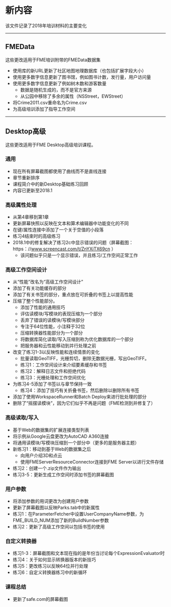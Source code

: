 # 新内容 #
该文件记录了2018年培训材料的主要变化

---

## FMEData ##
这些更改适用于FME培训附带的FMEData数据集
- 使用库的新URL更新了社区地图地理数据库（也包括扩展字段大小）
- 使用更多数字信息更新了图书馆，例如图书计数，发行量，用户访问量
- 使用更多数字信息更新了例如树木数和游客数量
    + 数据是随机生成的，而不是官方来源
    + 从公园中移除了多余的属性（NSStreet，EWStreet）
- 将Crime2011.csv重命名为Crime.csv
- 为高级培训添加了指导工作空间

---

## Desktop高级 ##
这些更改适用于FME Desktop高级培训课程。 

### 通用 ###
- 现在所有屏幕截图都使用了曲线而不是直线连接
- 章节重新排序
- 课程简介中的新Desktop基础练习回顾
- 内容已更新至2018.1

### 高级属性处理 ###
- 从第4章移到第1章
- 更新屏幕快照以反映在文本和算术编辑器中功能变化的不同
- 在键/属性连接中添加了一个关于空值的小段落
- 练习4结束时的高级练习
- 2018.1中的修复解决了练习2c中显示错误的问题（屏幕截图：https：//www.screencast.com/t/ZnYXiTX69cn ）
  - 该问题似乎只是一个显示错误，并且练习/工作空间正常工作

### 高级工作空间设计 ###
- 从“性能”改名为“高级工作空间设计”
- 添加了有关功能缓存的部分
- 添加了有关书签的部分，重点放在可折叠的书签上以提高性能
- 压缩了整个性能部分。 
    + 添加了性能的通用技巧
    + 评估读模块/写模块的表现压缩为一个部分
    + 丢弃了错误的读模块/写模块部分
    + 专注于64位性能，小注释于32位
    + 压缩转换器性能部分为一个部分
    + 将数据库简化读取/写入压缩到称为优化数据库的一个部分
    + 把服务器和云性能移动到并行处理之前
- 改变了练习1-3以反映性能和连续情景的变化
    + 批量读取GeoTIFF，光栅剪切，删除无数据光栅，写出GeoTIFF。
    + 练习1：工作空间设计来介绍要素缓存和书签
    + 练习2：解释日志文件和拒绝代码
    + 练习3：光栅处理和工作空间优化
- 为练习4-5添加了书签以与章节保持一致
    + 练习4：添加了技巧有关折叠书签，然后删除以删除所有书签
- 添加了使用WorkspaceRunner和Batch Deploy来进行批处理的部分
- 删除了“摇摆读模块”，因为它们似乎不再是问题（FME检测到并修复了）

### 高级读取/写入 ###
- 基于Web的数据集的扩展连接类型列表
- 将示例从Google云盘更改为AutoCAD A360连接
- 将通用读模块/写模块压缩到一个部分中（更多的是服务器主题）
- 新练习1：移动到基于Web的数据集之后
    + 向用户介绍3D和点云
    + 使用FMEServerResourceConnector连接到FME Server以进行文件存储
- 练习2：创建一个.zip文件作为输出
- 练习3-5：更新生成工作空间时添加书签的屏幕截图

### 用户参数 ###
- 将添加参数的用词更改为创建用户参数
- 更新了屏幕截图以反映Parks.tab中的新属性
- 练习1：在ParameterFetcher中设置UserCompanyName参数，为FME_BUILD_NUM添加了新的BuildNumber参数
- 练习2：更新了高级工作空间以包括书签的使用

### 自定义转换器 ###
- 练习1-3：屏幕截图和文本现在指的是年份当讨论每个ExpressionEvaluator时
- 练习4：关于如何显示转换器版本的新技巧
- 练习5：更改练习以反映64位并行处理
- 练习6：自定义转换器练习中的新循环

### 课程总结 ###
- 更新了safe.com的屏幕截图 
